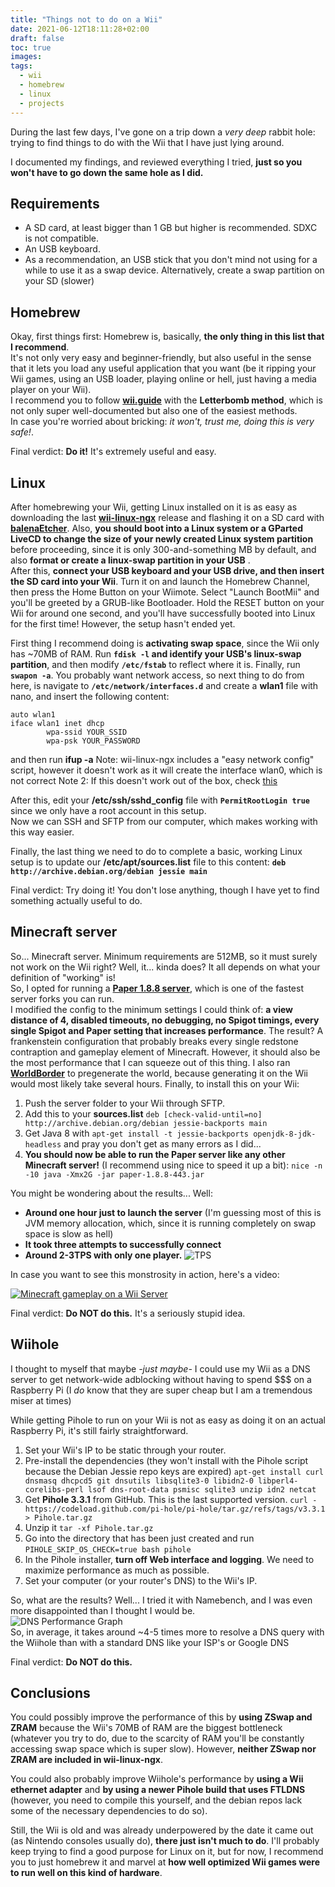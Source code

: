 ```yaml
---
title: "Things not to do on a Wii"
date: 2021-06-12T18:11:28+02:00
draft: false
toc: true
images:
tags:
  - wii
  - homebrew
  - linux
  - projects
---
```



During the last few days, I've gone on a trip down a *very deep* rabbit hole: trying to find things to do with the Wii that I have just lying around.

I documented my findings, and reviewed everything I tried, **just so you won't have to go down the same hole as I did.**

## Requirements


- A SD card, at least bigger than 1 GB but higher is recommended. SDXC is not compatible.
- An USB keyboard.
- As a recommendation, an USB stick that you don't mind not using for a while to use it as a swap device. Alternatively, create a swap partition on your SD (slower)

## Homebrew
Okay, first things first: Homebrew is, basically, **the only thing in this list that I recommend**.   
It's not only very easy and beginner-friendly, but also useful in the sense that it lets you load any useful application that you want (be it ripping your Wii games, using an USB loader, playing online or hell, just having a media player on your Wii).  
I recommend you to follow **[wii.guide](https://wii.guide/get-started)** with the **Letterbomb method**, which is not only super well-documented but also one of the easiest methods.     
In case you're worried about bricking: *it won't, trust me, doing this is very safe!*.

Final verdict: **Do it!** It's extremely useful and easy.
## Linux
After homebrewing your Wii, getting Linux installed on it is as easy as downloading the last **[wii-linux-ngx](https://github.com/neagix/wii-linux-ngx)** release and flashing it on a SD card with **[balenaEtcher](https://www.balena.io/etcher/)**. Also, **you should  boot into a Linux system or a GParted LiveCD to change the size of your newly created Linux system partition** before proceeding, since it is only 300-and-something MB by default, and also **format or create a linux-swap partition in your USB** .  
After this, **connect your USB keyboard and your USB drive, and then insert the SD card into your Wii**. Turn it on and launch the Homebrew Channel, then press the Home Button on your Wiimote. Select "Launch BootMii" and you'll be greeted by a GRUB-like Bootloader. Hold the RESET button on your Wii for around one second, and you'll have successfully booted into Linux for the first time! However, the setup hasn't ended yet.

First thing I recommend doing is **activating swap space**, since the Wii only has ~70MB of RAM. Run **`fdisk -l` and identify your USB's linux-swap partition**, and then modify **`/etc/fstab`** to reflect where it is. Finally, run **`swapon -a`**.
You probably want network access, so next thing to do from here, is navigate to **`/etc/network/interfaces.d`** and create a **wlan1** file with nano, and insert the following content:
```
auto wlan1
iface wlan1 inet dhcp
        wpa-ssid YOUR_SSID
        wpa-psk YOUR_PASSWORD
```  
and then run **ifup -a**
Note: wii-linux-ngx includes a "easy network config" script, however it doesn't work as it will create the interface wlan0, which is not correct
Note 2: If this doesn't work out of the box, check [this](http://www.gc-linux.org/wiki/WL:Wifi_Configuration#Debian_configuration)

After this, edit your **/etc/ssh/sshd_config** file with **``PermitRootLogin true``** since we only have a root account in this setup.  
Now we can SSH and SFTP from our computer, which makes working with this way easier.

Finally, the last thing we need to do to complete a basic, working Linux setup is to update our **/etc/apt/sources.list** file to this content:
**``deb http://archive.debian.org/debian jessie main``**

Final verdict: Try doing it!  You don't lose anything, though I have yet to find something actually useful to do.
## Minecraft server
So... Minecraft server. Minimum requirements are 512MB, so it must surely not work on the Wii right? Well, it... kinda does? It all depends on what your definition of "working" is!  
So, I opted for running a **[Paper 1.8.8 server](https://papermc.io/)**, which is one of the fastest server forks you can run.   
I modified the config to the minimum settings I could think of: **a view distance of 4, disabled timeouts, no debugging, no Spigot timings, every single Spigot and Paper setting that increases performance**. The result? A frankenstein configuration that probably breaks every single redstone contraption and gameplay element of Minecraft. However, it should also be the most performance that I can squeeze out of this thing. I also ran **[WorldBorder](https://dev.bukkit.org/projects/worldborder)** to pregenerate the world, because generating it on the Wii would most likely take several hours.
Finally, to install this on your Wii:

1. Push the server folder to your Wii through SFTP.
2.  Add this to your **sources.list** ``deb [check-valid-until=no] http://archive.debian.org/debian jessie-backports main``
3.  Get Java 8 with ``apt-get install -t jessie-backports openjdk-8-jdk-headless`` and pray you don't get as many errors as I did...
4. **You should now be able to run the Paper server like any other Minecraft server!** (I recommend using nice to speed it up a bit): ``nice -n -10 java -Xmx2G -jar paper-1.8.8-443.jar``

You might be wondering about the results... Well:

- **Around one hour just to launch the server** (I'm guessing most of this is JVM memory allocation, which, since it is running completely on swap space is slow as hell)
- **It took three attempts to successfully connect**
- **Around 2-3TPS with only one player.**  ![TPS](https://jos.s-ul.eu/6tWPLaMm)

In case you want to see this monstrosity in action, here's a video:

[![Minecraft gameplay on a Wii Server](https://img.youtube.com/vi/Fe5foaQHgvw/0.jpg)](https://www.youtube.com/watch?v=Fe5foaQHgvw)

Final verdict: **Do NOT do this.** It's a seriously stupid idea.

## Wiihole
I thought to myself that maybe *-just maybe-* I could use my Wii as a DNS server to get network-wide adblocking without having to spend $$$ on a Raspberry Pi (I *do* know that they are super cheap but I am a tremendous miser at times)

While getting Pihole to run on your Wii is not as easy as doing it on an actual Raspberry Pi, it's still fairly straightforward.


1. Set your Wii's IP to be static through your router.
2. Pre-install the dependencies (they won't install with the Pihole script because the Debian Jessie repo keys are expired) ``apt-get install curl dnsmasq dhcpcd5 git dnsutils libsqlite3-0 libidn2-0 libperl4-corelibs-perl lsof dns-root-data psmisc sqlite3 unzip idn2 netcat``
3. Get **Pihole 3.3.1** from GitHub. This is the last supported version. ``curl -https://codeload.github.com/pi-hole/pi-hole/tar.gz/refs/tags/v3.3.1 > Pihole.tar.gz``
4. Unzip it ``tar -xf Pihole.tar.gz``
5. Go into the directory that has been just created and run ``PIHOLE_SKIP_OS_CHECK=true bash pihole``
6. In the Pihole installer, **turn off Web interface and logging**. We need to maximize performance as much as possible.
7. Set your computer (or your router's DNS) to the Wii's IP.

So, what are the results? Well... I tried it with Namebench, and I was even more disappointed than I thought I would be.  
![DNS Performance Graph](https://jos.s-ul.eu/rhs6zC0p)  
So, in average, it takes around ~4-5 times more to resolve a DNS query with the Wiihole than with a standard DNS like your ISP's or Google DNS

Final verdict: **Do NOT do this.**

## Conclusions
You could possibly improve the performance of this by **using ZSwap and ZRAM** because the Wii's 70MB of RAM are the biggest bottleneck (whatever you try to do, due to the scarcity of RAM you'll be constantly accessing  swap space which is super slow). However, **neither ZSwap nor ZRAM are included in wii-linux-ngx**.

You could also probably improve Wiihole's performance by **using a Wii ethernet adapter** and **by using a newer Pihole build that uses FTLDNS** (however, you need to compile this yourself, and the debian repos lack some of the necessary dependencies to do so).

Still, the Wii is old and was already underpowered by the date it came out (as Nintendo consoles usually do), **there just isn't much to do**. I'll probably keep trying to find a good purpose for Linux on it, but for now, I recommend you to just homebrew it and marvel at **how well optimized Wii games were to run well on this kind of hardware**.
